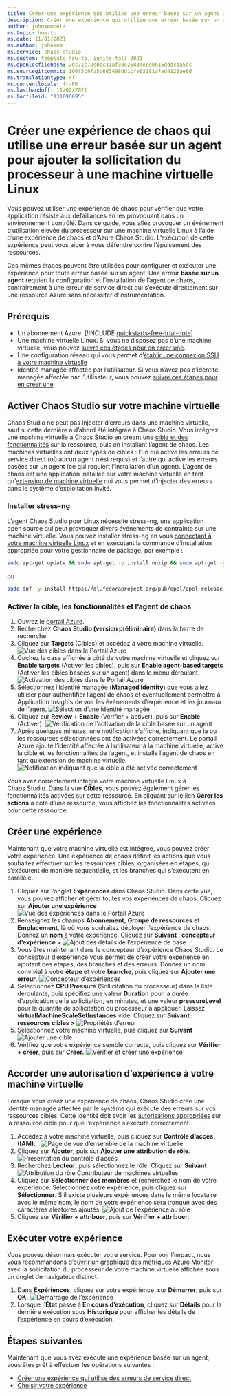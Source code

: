 ```yaml
---
title: Créer une expérience qui utilise une erreur basée sur un agent avec Azure Chaos Studio
description: Créer une expérience qui utilise une erreur basée sur un agent et configurer l’agent de chaos
author: johnkemnetz
ms.topic: how-to
ms.date: 11/01/2021
ms.author: johnkem
ms.service: chaos-studio
ms.custom: template-how-to, ignite-fall-2021
ms.openlocfilehash: 2dc71c72ebbc31af30e25834ece0e15dddcba5dc
ms.sourcegitcommit: 106f5c9fa5c6d3498dd1cfe63181a7ed4125ae6d
ms.translationtype: HT
ms.contentlocale: fr-FR
ms.lasthandoff: 11/02/2021
ms.locfileid: "131096895"
---
```

# <a name="create-a-chaos-experiment-that-uses-an-agent-based-fault-to-add-cpu-pressure-to-a-linux-vm"></a>Créer une expérience de chaos qui utilise une erreur basée sur un agent pour ajouter la sollicitation du processeur à une machine virtuelle Linux

Vous pouvez utiliser une expérience de chaos pour vérifier que votre application résiste aux défaillances en les provoquant dans un environnement contrôlé. Dans ce guide, vous allez provoquer un événement d’utilisation élevée du processeur sur une machine virtuelle Linux à l’aide d’une expérience de chaos et d’Azure Chaos Studio. L’exécution de cette expérience peut vous aider à vous défendre contre l’épuisement des ressources.

Ces mêmes étapes peuvent être utilisées pour configurer et exécuter une expérience pour toute erreur basée sur un agent. Une erreur **basée sur un agent** requiert la configuration et l’installation de l’agent de chaos, contrairement à une erreur de service direct qui s’exécute directement sur une ressource Azure sans nécessiter d’instrumentation.


## <a name="prerequisites"></a>Prérequis

- Un abonnement Azure. [!INCLUDE [quickstarts-free-trial-note](../../includes/quickstarts-free-trial-note.md)] 
- Une machine virtuelle Linux. Si vous ne disposez pas d’une machine virtuelle, vous pouvez [suivre ces étapes pour en créer une](../virtual-machines/linux/quick-create-portal.md).
- Une configuration réseau qui vous permet d’[établir une connexion SSH à votre machine virtuelle](../virtual-machines/ssh-keys-portal.md)
- Identité managée affectée par l’utilisateur. Si vous n’avez pas d’identité managée affectée par l’utilisateur, vous pouvez [suivre ces étapes pour en créer une](../active-directory/managed-identities-azure-resources/how-manage-user-assigned-managed-identities.md)


## <a name="enable-chaos-studio-on-your-virtual-machine"></a>Activer Chaos Studio sur votre machine virtuelle

Chaos Studio ne peut pas injecter d’erreurs dans une machine virtuelle, sauf si cette dernière a d’abord été intégrée à Chaos Studio. Vous intégrez une machine virtuelle à Chaos Studio en créant une [cible et des fonctionnalités](chaos-studio-targets-capabilities.md) sur la ressource, puis en installant l’agent de chaos. Les machines virtuelles ont deux types de cibles : l’un qui active les erreurs de service direct (où aucun agent n’est requis) et l’autre qui active les erreurs basées sur un agent (ce qui requiert l’installation d’un agent). L’agent de chaos est une application installée sur votre machine virtuelle en tant qu’[extension de machine virtuelle](../virtual-machines/extensions/overview.md) qui vous permet d’injecter des erreurs dans le système d’exploitation invité.

### <a name="install-stress-ng"></a>Installer stress-ng

L’agent Chaos Studio pour Linux nécessite stress-ng, une application open source qui peut provoquer divers événements de contrainte sur une machine virtuelle. Vous pouvez installer stress-ng en vous [connectant à votre machine virtuelle Linux](../virtual-machines/ssh-keys-portal.md) et en exécutant la commande d’installation appropriée pour votre gestionnaire de package, par exemple :

```bash
sudo apt-get update && sudo apt-get -y install unzip && sudo apt-get -y install stress-ng
```

ou

```bash
sudo dnf -y install https://dl.fedoraproject.org/pub/epel/epel-release-latest-8.noarch.rpm && sudo yum -y install stress-ng
```

### <a name="enable-chaos-target-capabilities-and-agent"></a>Activer la cible, les fonctionnalités et l’agent de chaos

1. Ouvrez le [portail Azure](https://portal.azure.com).
2. Recherchez **Chaos Studio (version préliminaire)** dans la barre de recherche.
3. Cliquez sur **Targets** (Cibles) et accédez à votre machine virtuelle.
![Vue des cibles dans le Portail Azure](images/tutorial-agent-based-targets.png)
4. Cochez la case affichée à côté de votre machine virtuelle et cliquez sur **Enable targets** (Activer les cibles), puis sur **Enable agent-based targets** (Activer les cibles basées sur un agent) dans le menu déroulant.
![Activation des cibles dans le Portail Azure](images/tutorial-agent-based-targets-enable.png)
5. Sélectionnez l’identité managée (**Managed Identity**) que vous allez utiliser pour authentifier l’agent de chaos et éventuellement permettre à Application Insights de voir les événements d’expérience et les journaux de l’agent.
![Sélection d’une identité managée](images/tutorial-agent-based-targets-enable-options.png)
6. Cliquez sur **Review + Enable** (Vérifier + activer), puis sur **Enable** (Activer).
![Vérification de l’activation de la cible basée sur un agent](images/tutorial-agent-based-targets-enable-review.png)
7. Après quelques minutes, une notification s’affiche, indiquant que la ou les ressources sélectionnées ont été activées correctement. Le portail Azure ajoute l’identité affectée à l’utilisateur à la machine virtuelle, active la cible et les fonctionnalités de l’agent, et installe l’agent de chaos en tant qu’extension de machine virtuelle.
![Notification indiquant que la cible a été activée correctement](images/tutorial-agent-based-targets-enable-confirm.png)

Vous avez correctement intégré votre machine virtuelle Linux à Chaos Studio. Dans la vue **Cibles**, vous pouvez également gérer les fonctionnalités activées sur cette ressource. En cliquant sur le lien **Gérer les actions** à côté d’une ressource, vous affichez les fonctionnalités activées pour cette ressource.

## <a name="create-an-experiment"></a>Créer une expérience
Maintenant que votre machine virtuelle est intégrée, vous pouvez créer votre expérience. Une expérience de chaos définit les actions que vous souhaitez effectuer sur les ressources cibles, organisées en étapes, qui s’exécutent de manière séquentielle, et les branches qui s’exécutent en parallèle.

1. Cliquez sur l’onglet **Expériences** dans Chaos Studio. Dans cette vue, vous pouvez afficher et gérer toutes vos expériences de chaos. Cliquez sur **Ajouter une expérience**
![Vue des expériences dans le Portail Azure](images/tutorial-agent-based-add.png)
2. Renseignez les champs **Abonnement**, **Groupe de ressources** et **Emplacement**, là où vous souhaitez déployer l’expérience de chaos. Donnez un **nom** à votre expérience. Cliquez sur **Suivant : concepteur d’expérience >** 
![Ajout des détails de l’expérience de base](images/tutorial-agent-based-add-basics.png)
3. Vous êtes maintenant dans le concepteur d’expérience Chaos Studio. Le concepteur d’expérience vous permet de créer votre expérience en ajoutant des étapes, des branches et des erreurs. Donnez un nom convivial à votre **étape** et votre **branche**, puis cliquez sur **Ajouter une erreur**.
![Concepteur d’expériences](images/tutorial-agent-based-add-designer.png)
4. Sélectionnez **CPU Pressure** (Sollicitation du processeur) dans la liste déroulante, puis spécifiez une valeur **Duration** pour la durée d’application de la sollicitation, en minutes, et une valeur **pressureLevel** pour la quantité de sollicitation du processeur à appliquer. Laissez **virtualMachineScaleSetInstances** vide. Cliquez sur **Suivant : ressources cibles >** 
![Propriétés d’erreur](images/tutorial-agent-based-add-fault.png)
5. Sélectionnez votre machine virtuelle, puis cliquez sur **Suivant**
![Ajouter une cible](images/tutorial-agent-based-add-targets.png)
6. Vérifiez que votre expérience semble correcte, puis cliquez sur **Vérifier + créer**, puis sur **Créer.** 
![Vérifier et créer une expérience](images/tutorial-agent-based-add-review.png)

## <a name="give-experiment-permission-to-your-virtual-machine"></a>Accorder une autorisation d’expérience à votre machine virtuelle
Lorsque vous créez une expérience de chaos, Chaos Studio crée une identité managée affectée par le système qui exécute des erreurs sur vos ressources cibles. Cette identité doit avoir les [autorisations appropriées](chaos-studio-fault-providers.md) sur la ressource cible pour que l’expérience s’exécute correctement.

1. Accédez à votre machine virtuelle, puis cliquez sur **Contrôle d’accès (IAM).** .
![Page de vue d’ensemble de la machine virtuelle](images/tutorial-agent-based-access-resource.png)
2. Cliquez sur **Ajouter**, puis sur **Ajouter une attribution de rôle**.
![Présentation du contrôle d’accès](images/tutorial-agent-based-access-iam.png)
3. Recherchez **Lecteur**, puis sélectionnez le rôle. Cliquez sur **Suivant**
![Attribution du rôle Contributeur de machines virtuelles](images/tutorial-agent-based-access-role.png)
4. Cliquez sur **Sélectionner des membres** et recherchez le nom de votre expérience. Sélectionnez votre expérience, puis cliquez sur **Sélectionner**. S’il existe plusieurs expériences dans le même locataire avec le même nom, le nom de votre expérience sera tronqué avec des caractères aléatoires ajoutés.
![Ajout de l’expérience au rôle](images/tutorial-agent-based-access-experiment.png)
5. Cliquez sur **Vérifier + attribuer**, puis sur **Vérifier + attribuer**.

## <a name="run-your-experiment"></a>Exécuter votre expérience
Vous pouvez désormais exécuter votre service. Pour voir l’impact, nous vous recommandons d’ouvrir [un graphique des métriques Azure Monitor](../azure-monitor/essentials/tutorial-metrics-explorer.md) avec la sollicitation du processeur de votre machine virtuelle affichée sous un onglet de navigateur distinct.

1. Dans **Expériences**, cliquez sur votre expérience, sur **Démarrer**, puis sur **OK**.
![Démarrage de l’expérience](images/tutorial-agent-based-start.png)
2. Lorsque l'**État** passe à **En cours d’exécution**, cliquez sur **Détails** pour la dernière exécution sous **Historique** pour afficher les détails de l’expérience en cours d’exécution.

## <a name="next-steps"></a>Étapes suivantes
Maintenant que vous avez exécuté une expérience basée sur un agent, vous êtes prêt à effectuer les opérations suivantes :
- [Créer une expérience qui utilise des erreurs de service direct](chaos-studio-tutorial-service-direct.md)
- [Choisir votre expérience](chaos-studio-run-experiment.md)
